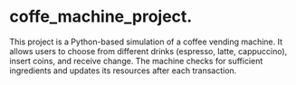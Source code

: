 # coffe_machine_project.
This project is a Python-based simulation of a coffee vending machine. It allows users to choose from different drinks (espresso, latte, cappuccino), insert coins, and receive change. The machine checks for sufficient ingredients and updates its resources after each transaction.
